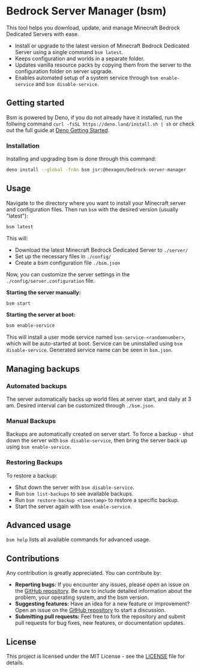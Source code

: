 # Bedrock Server Manager (bsm)

This tool helps you download, update, and manage Minecraft Bedrock Dedicated
Servers with ease.

- Install or upgrade to the latest version of Minecraft Bedrock Dedicated Server
  using a single command `bsm latest`.
- Keeps configuration and worlds in a separate folder.
- Updates vanilla resource packs by copying them from the server to the
  configuration folder on server upgrade.
- Enables automated setup of a system service through `bsm enable-service` and
  `bsm disable-service`.

## Getting started

Bsm is powered by Deno, if you do not already have it installed, run the
follwing command `curl -fsSL https://deno.land/install.sh | sh` or check out the
full guide at <a href="https://docs.deno.com/runtime/#install-deno">Deno Getting
Started</a>.

### Installation

Installing and upgrading bsm is done through this command:

```bash
deno install --global -frAn bsm jsr:@hexagon/bedrock-server-manager
```

## Usage

Navigate to the directory where you want to install your Minecraft server and
configuration files. Then run `bsm` with the desired version (usually "latest"):

```bash
bsm latest
```

This will:

- Download the latest Minecraft Bedrock Dedicated Server to `./server/`
- Set up the necessary files in `./config/`
- Create a bsm configuration file `./bsm.json`

Now, you can customize the server settings in the
`./config/server.configuration` file.

**Starting the server manually:**

```bash
bsm start
```

**Starting the server at boot:**

```bash
bsm enable-service
```

This will install a user mode service named `bsm-service-<randomnumber>`, which
will be auto-started at boot. Service can be uninstalled using
`bsm disable-service`. Generated service name can be seen in `bsm.json`.

## Managing backups

### Automated backups

The server automatically backs up world files at server start, and daily at 3
am. Desired interval can be customized through `./bsm.json`.

### Manual Backups

Backups are automatically created on server start. To force a backup - shut down
the server with `bsm disable-service`, then bring the server back up using
`bsm enable-service`.

### Restoring Backups

To restore a backup:

- Shut down the server with `bsm disable-service`.
- Run `bsm list-backups` to see available backups.
- Run `bsm restore-backup <timestamp>` to restore a specific backup.
- Start the server again with `bsm enable-service`.

## Advanced usage

`bsm help` lists all available commands for advanced usage.

## Contributions

Any contribution is greatly appreciated. You can contribute by:

- **Reporting bugs:** If you encounter any issues, please open an issue on the
  [GitHub repository](https://github.com/Hexagon/bedrock-server-manager/issues).
  Be sure to include detailed information about the problem, your operating
  system, and the bsm version.
- **Suggesting features:** Have an idea for a new feature or improvement? Open
  an issue on the
  [GitHub repository](https://github.com/Hexagon/bedrock-server-manager/issues)
  to start a discussion.
- **Submitting pull requests:** Feel free to fork the repository and submit pull
  requests for bug fixes, new features, or documentation updates.

## License

This project is licensed under the MIT License - see the [LICENSE](LICENSE) file
for details.
